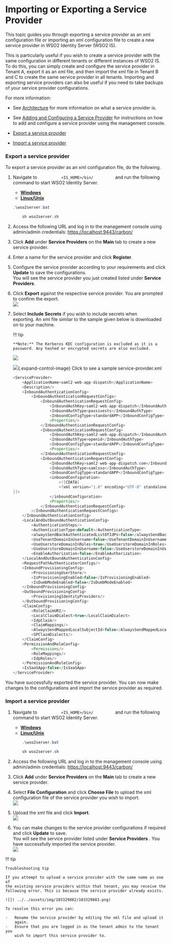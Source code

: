 # Importing or Exporting a Service Provider

This topic guides you through exporting a service provider as an xml
configuration file or importing an xml configuration file to create a
new service provider in WSO2 Identity Server (WSO2 IS).

This is particularly useful if you wish to create a service provider
with the same configuration in different tenants or different instances
of WSO2 IS. To do this, you can simply create and configure the service
provider in Tenant A, export it as an xml file, and then import the xml
file in Tenant B and C to create the same service provider in all
tenants. Importing and exporting service providers can also be useful if
you need to take backups of your service provider configurations.

For more information:

-   See
    [Architecture](Architecture_103329008.html#Architecture-Componentsofthearchitecture)
    for more information on what a service provider is.
-   See [Adding and Configuring a Service
    Provider](_Adding_and_Configuring_a_Service_Provider_) for
    instructions on how to add and configure a service provider using
    the management console.

-   [Export a service
    provider](#ImportingorExportingaServiceProvider-Exportaserviceprovider)
-   [Import a service
    provider](#ImportingorExportingaServiceProvider-Importaserviceprovider)

### Export a service provider

To export a service provider as an xml configuration file, do the
following.

1.  Navigate to `           <IS_HOME>/bin/          ` and run the
    following command to start WSO2 Identity Server.

    -   [**Windows**](#71c9b280327f4989aadcf36d700c6f3d)
    -   [**Linux/Unix**](#6cc50318e2ac49dbad31d8314f1d950e)

    ``` java
    .\wso2server.bat
    ```

    ``` java
        sh wso2server.sh
    ```

2.  Access the following URL and log in to the management console using
    admin/admin credentials: <https://localhost:9443/carbon/>

3.  Click **Add** under **Service Providers** on the **Main** tab to
    create a new service provider.
4.  Enter a name for the service provider and click **Register**.
5.  Configure the service provider according to your requirements and
    click **Update** to save the configurations.  
    You will see the service provider you just created listed under
    **Service Providers**.
6.  Click **Export** against the respective service provider. You are
    prompted to confirm the export.  
    ![]( ../../assets/img/103329882/103329888.png) 
7.  Select **Include Secrets** if you wish to include secrets when
    exporting. An xml file similar to the sample given below is
    downloaded on to your machine.

    !!! tip
    
        **Note:** The Kerberos KDC configuration is excluded as it is a
        password. Any hashed or encrypted secrets are also excluded.
    

    ![]( ../../assets/img/103329882/103329887.png) 

    ![](images/icons/grey_arrow_down.png){.expand-control-image} Click
    to see a sample service-provider.xml

    ``` java
    <ServiceProvider>
        <ApplicationName>saml2-web-app-dispatch</ApplicationName>
        <Description/>
        <InboundAuthenticationConfig>
            <InboundAuthenticationRequestConfigs>
                <InboundAuthenticationRequestConfig>
                    <InboundAuthKey>saml2-web-app-dispatch</InboundAuthKey>
                    <InboundAuthType>passivests</InboundAuthType>
                    <InboundConfigType>standardAPP</InboundConfigType>
                    <Properties/>
                </InboundAuthenticationRequestConfig>
                <InboundAuthenticationRequestConfig>
                    <InboundAuthKey>saml2-web-app-dispatch</InboundAuthKey>
                    <InboundAuthType>openid</InboundAuthType>
                    <InboundConfigType>standardAPP</InboundConfigType>
                    <Properties/>
                </InboundAuthenticationRequestConfig>
                <InboundAuthenticationRequestConfig>
                    <InboundAuthKey>saml2-web-app-dispatch.com</InboundAuthKey>
                    <InboundAuthType>samlsso</InboundAuthType>
                    <InboundConfigType>standardAPP</InboundConfigType>
                    <inboundConfiguration>
                        <![CDATA[
                        <?xml version="1.0" encoding="UTF-8" standalone="yes"?><samlssoServiceProviderDTO><issuer>saml2-web-app-dispatch.com</issuer><assertionConsumerUrls><assertionConsumerUrl>http://localhost.com:8080/saml2-web-app-dispatch.com/consumer</assertionConsumerUrl></assertionConsumerUrls><defaultAssertionConsumerUrl>http://localhost.com:8080/saml2-web-app-dispatch.com/consumer</defaultAssertionConsumerUrl><certAlias>wso2carbon</certAlias><loginPageURL></loginPageURL><attributeConsumingServiceIndex></attributeConsumingServiceIndex><doSingleLogout>true</doSingleLogout><doSignAssertions>true</doSignAssertions><doSignResponse>true</doSignResponse><requestedClaims/><requestedAudiences/><requestedRecipients/><enableAttributeProfile>false</enableAttributeProfile><isAssertionQueryRequestProfileEnabled>false</isAssertionQueryRequestProfileEnabled><enableAttributesByDefault>false</enableAttributesByDefault><nameIDFormat>urn/oasis/names/tc/SAML/1.1/nameid-format/emailAddress</nameIDFormat><idPInitSSOEnabled>false</idPInitSSOEnabled><idPInitSLOEnabled>false</idPInitSLOEnabled><idpInitSLOReturnToURLs/><doEnableEncryptedAssertion>false</doEnableEncryptedAssertion><doValidateSignatureInRequests>true</doValidateSignatureInRequests><signingAlgorithmURI>http://www.w3.org/2000/09/xmldsig#rsa-sha1</signingAlgorithmURI><digestAlgorithmURI>http://www.w3.org/2000/09/xmldsig#sha1</digestAlgorithmURI><assertionEncryptionAlgorithmURI>http://www.w3.org/2001/04/xmlenc#aes256-cbc</assertionEncryptionAlgorithmURI><keyEncryptionAlgorithmURI>http://www.w3.org/2001/04/xmlenc#rsa-oaep-mgf1p</keyEncryptionAlgorithmURI><enableSAML2ArtifactBinding>false</enableSAML2ArtifactBinding><doValidateSignatureInArtifactResolve>false</doValidateSignatureInArtifactResolve></samlssoServiceProviderDTO>
    ]]>
                    </inboundConfiguration>
                    <Properties/>
                </InboundAuthenticationRequestConfig>
            </InboundAuthenticationRequestConfigs>
        </InboundAuthenticationConfig>
        <LocalAndOutBoundAuthenticationConfig>
            <AuthenticationSteps/>
            <AuthenticationType>default</AuthenticationType>
            <alwaysSendBackAuthenticatedListOfIdPs>false</alwaysSendBackAuthenticatedListOfIdPs>
            <UseTenantDomainInUsername>false</UseTenantDomainInUsername>
            <UseUserstoreDomainInRoles>true</UseUserstoreDomainInRoles>
            <UseUserstoreDomainInUsername>false</UseUserstoreDomainInUsername>
            <EnableAuthorization>false</EnableAuthorization>
        </LocalAndOutBoundAuthenticationConfig>
        <RequestPathAuthenticatorConfigs/>
        <InboundProvisioningConfig>
            <ProvisioningUserStore/>
            <IsProvisioningEnabled>false</IsProvisioningEnabled>
            <IsDumbModeEnabled>false</IsDumbModeEnabled>
        </InboundProvisioningConfig>
        <OutboundProvisioningConfig>
            <ProvisioningIdentityProviders/>
        </OutboundProvisioningConfig>
        <ClaimConfig>
            <RoleClaimURI/>
            <LocalClaimDialect>true</LocalClaimDialect>
            <IdpClaim/>
            <ClaimMappings/>
            <AlwaysSendMappedLocalSubjectId>false</AlwaysSendMappedLocalSubjectId>
            <SPClaimDialects/>
        </ClaimConfig>
        <PermissionAndRoleConfig>
            <Permissions/>
            <RoleMappings/>
            <IdpRoles/>
        </PermissionAndRoleConfig>
        <IsSaaSApp>false</IsSaaSApp>
    </ServiceProvider>
    ```

You have successfully exported the service provider. You can now make
changes to the configurations and import the service provider as
required.

### Import a service provider

1.  Navigate to `           <IS_HOME>/bin/          ` and run the
    following command to start WSO2 Identity Server.

    -   [**Windows**](#69ffa1ac05b840adb83cf42e64e35599)
    -   [**Linux/Unix**](#8104384f1f17441e84e11a100740e934)

    ``` java
        .\wso2server.bat
    ```

    ``` java
        sh wso2server.sh
    ```

2.  Access the following URL and log in to the management console using
    admin/admin credentials: <https://localhost:9443/carbon/>

3.  Click **Add** under **Service Providers** on the **Main** tab to
    create a new service provider.
4.  Select **File Configuration** and click **Choose File** to upload
    the xml configuration file of the service provider you wish to
    import.  
    ![]( ../../assets/img/103329882/103329886.png) 
5.  Upload the xml file and click **Import**.  
    ![]( ../../assets/img/103329882/103329885.png) 
6.  You can make changes to the service provider configurations if
    required and click **Update** to save.  
    You will see the service provider listed under **Service Providers**
    . You have successfully imported the service provider.  
    ![]( ../../assets/img/103329882/103329884.png) 

!!! tip
    
    Troubleshooting tip
    
    If you attempt to upload a service provider with the same name as one of
    the existing service providers within that tenant, you may receive the
    following error. This is because the service provider already exists.
    
    ![]( ../../assets/img/103329882/103329883.png) 
    
    To resolve this error you can:
    
    -   Rename the service provider by editing the xml file and upload it
        again.
    -   Ensure that you are logged in as the tenant admin to the tenant you
        wish to import this service provider to.
    
